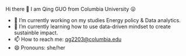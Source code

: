 Hi there 👋 I am Qing GUO from Columbia University 😛
- 🔭 I’m currently working on my studies Energy policy & Data analytics. 
- 🌱 I’m currently learning how to use data-driven mindset to create sustainble impact. 
- 📫 How to reach me: qg2203@columbia.edu
- 😄 Pronouns: she/her
